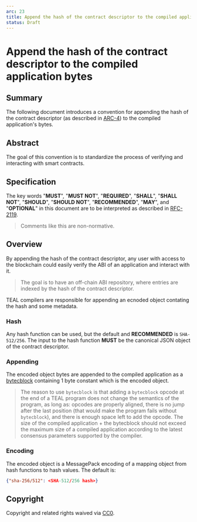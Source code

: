 ```yaml
---
arc: 23
title: Append the hash of the contract descriptor to the compiled application's bytes
status: Draft
---
```


# Append the hash of the contract descriptor to the compiled application bytes

## Summary

The following document introduces a convention for appending the hash of the contract descriptor (as described in [ARC-4](https://github.com/algorandfoundation/ARCs/blob/main/ARCs/arc-0004.md)) to the compiled application's bytes.

## Abstract

The goal of this convention is to standardize the process of verifying and interacting with smart contracts.

## Specification

The key words "**MUST**", "**MUST NOT**", "**REQUIRED**", "**SHALL**", "**SHALL NOT**", "**SHOULD**", "**SHOULD NOT**", "**RECOMMENDED**", "**MAY**", and "**OPTIONAL**" in this document are to be interpreted as described in [RFC-2119](https://www.ietf.org/rfc/rfc2119.txt).

> Comments like this are non-normative.

## Overview

By appending the hash of the contract descriptor, any user with access to the blockchain could easily verify the ABI of an application and interact with it.

> The goal is to have an off-chain ABI repository, where entries are indexed by the hash of the contract descriptor.

TEAL compilers are responsible for appending an ecnoded object contating the hash and some metadata.

### Hash

Any hash function can be used, but the default and **RECOMMENDED** is `SHA-512/256`.
The input to the hash function **MUST** be the canonical JSON object of the contract descriptor.

### Appending

The encoded object bytes are appended to the compiled application as a [bytecblock](https://developer.algorand.org/docs/get-details/dapps/avm/teal/opcodes/#bytecblock-bytes) containing 1 byte constant which is the encoded object.
> The reason to use `bytecblock` is that adding a `bytecblock` opcode at the end of a TEAL program does not change the semantics of the program, as long as: opcodes are properly aligned, there is no jump after the last position (that would make the program fails without `bytecblock`), and there is enough space left to add the opcode.
The size of the compiled application + the bytecblock should not exceed the maximum size of a compiled application according to the latest consensus parameters supported by the compiler.

### Encoding

The encoded object is a MessagePack encoding of a mapping object from hash functions to hash values. The default is:
```JSON
{"sha-256/512": <SHA-512/256 hash>}
```

## Copyright

Copyright and related rights waived via [CC0](https://creativecommons.org/publicdomain/zero/1.0/).
